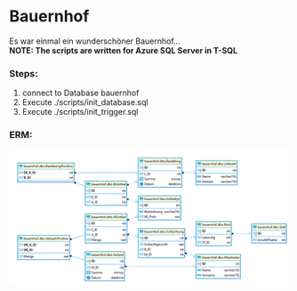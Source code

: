 # Bauernhof
Es war einmal ein wunderschöner Bauernhof...\
**NOTE: The scripts are written for Azure SQL Server in T-SQL**

### Steps:
1. connect to Database bauernhof 
2. Execute ./scripts/init_database.sql
3. Execute ./scripts/init_trigger.sql


### ERM:
![IO](./documentation/DB_ERM.png "Auto generated DB ERM")